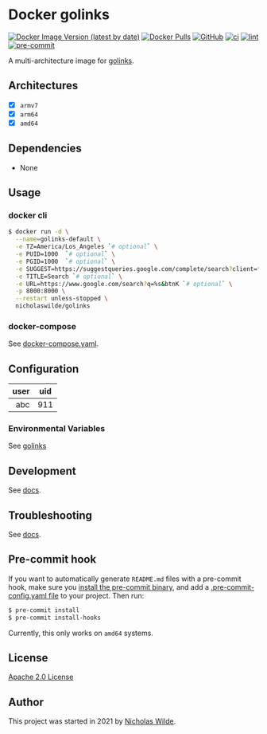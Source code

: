 # Docker golinks
[![Docker Image Version (latest by date)](https://img.shields.io/docker/v/nicholaswilde/golinks)](https://hub.docker.com/r/nicholaswilde/golinks)
[![Docker Pulls](https://img.shields.io/docker/pulls/nicholaswilde/golinks)](https://hub.docker.com/r/nicholaswilde/golinks)
[![GitHub](https://img.shields.io/github/license/nicholaswilde/docker-golinks)](./LICENSE)
[![ci](https://github.com/nicholaswilde/docker-golinks/workflows/ci/badge.svg)](https://github.com/nicholaswilde/docker-golinks/actions?query=workflow%3Aci)
[![lint](https://github.com/nicholaswilde/docker-golinks/workflows/lint/badge.svg?branch=main)](https://github.com/nicholaswilde/docker-golinks/actions?query=workflow%3Alint)
[![pre-commit](https://img.shields.io/badge/pre--commit-enabled-brightgreen?logo=pre-commit&logoColor=white)](https://github.com/pre-commit/pre-commit)

A multi-architecture image for [golinks](https://github.com/prologic/golinks).

## Architectures

* [x] `armv7`
* [x] `arm64`
* [x] `amd64`

## Dependencies

* None

## Usage
### docker cli

```bash
$ docker run -d \
  --name=golinks-default \
  -e TZ=America/Los_Angeles `# optional` \
  -e PUID=1000  `# optional` \
  -e PGID=1000  `# optional` \
  -e SUGGEST=https://suggestqueries.google.com/complete/search?client=firefox&q=%s `# optional` \
  -e TITLE=Search `# optional` \
  -e URL=https://www.google.com/search?q=%s&btnK `# optional` \
  -p 8000:8000 \
  --restart unless-stopped \
  nicholaswilde/golinks
```

### docker-compose

See [docker-compose.yaml](./docker-compose.yaml).

## Configuration

|user | uid |
|----:|:---:|
| abc | 911 |

### Environmental Variables

See [golinks](https://github.com/prologic/golinks#configuration)


## Development

See [docs](https://nicholaswilde.io/docker-docs/development).

## Troubleshooting

See [docs](https://nicholaswilde.io/docker-docs/troubleshooting).

## Pre-commit hook

If you want to automatically generate `README.md` files with a pre-commit hook, make sure you
[install the pre-commit binary](https://pre-commit.com/#install), and add a [.pre-commit-config.yaml file](./.pre-commit-config.yaml)
to your project. Then run:

```bash
$ pre-commit install
$ pre-commit install-hooks
```
Currently, this only works on `amd64` systems.

## License

[Apache 2.0 License](./LICENSE)

## Author
This project was started in 2021 by [Nicholas Wilde](https://github.com/nicholaswilde/).

